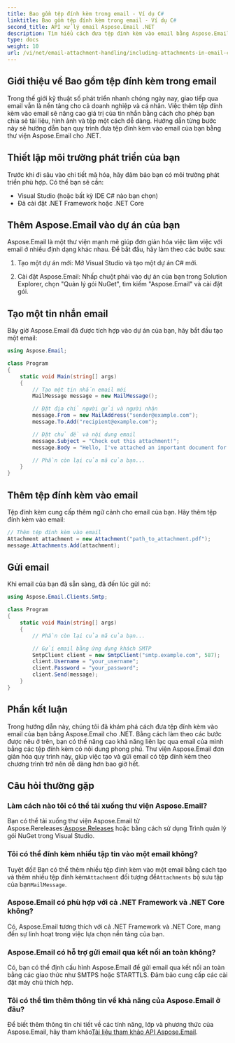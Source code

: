 ```yaml
---
title: Bao gồm tệp đính kèm trong email - Ví dụ C#
linktitle: Bao gồm tệp đính kèm trong email - Ví dụ C#
second_title: API xử lý email Aspose.Email .NET
description: Tìm hiểu cách đưa tệp đính kèm vào email bằng Aspose.Email for .NET. Hướng dẫn từng bước với ví dụ về mã C#.
type: docs
weight: 10
url: /vi/net/email-attachment-handling/including-attachments-in-email-csharp-example/
---
```


## Giới thiệu về Bao gồm tệp đính kèm trong email

Trong thế giới kỹ thuật số phát triển nhanh chóng ngày nay, giao tiếp qua email vẫn là nền tảng cho cả doanh nghiệp và cá nhân. Việc thêm tệp đính kèm vào email sẽ nâng cao giá trị của tin nhắn bằng cách cho phép bạn chia sẻ tài liệu, hình ảnh và tệp một cách dễ dàng. Hướng dẫn từng bước này sẽ hướng dẫn bạn quy trình đưa tệp đính kèm vào email của bạn bằng thư viện Aspose.Email cho .NET.

## Thiết lập môi trường phát triển của bạn

Trước khi đi sâu vào chi tiết mã hóa, hãy đảm bảo bạn có môi trường phát triển phù hợp. Có thể bạn sẽ cần:

- Visual Studio (hoặc bất kỳ IDE C# nào bạn chọn)
- Đã cài đặt .NET Framework hoặc .NET Core

## Thêm Aspose.Email vào dự án của bạn

Aspose.Email là một thư viện mạnh mẽ giúp đơn giản hóa việc làm việc với email ở nhiều định dạng khác nhau. Để bắt đầu, hãy làm theo các bước sau:

1. Tạo một dự án mới: Mở Visual Studio và tạo một dự án C# mới.

2. Cài đặt Aspose.Email: Nhấp chuột phải vào dự án của bạn trong Solution Explorer, chọn "Quản lý gói NuGet", tìm kiếm "Aspose.Email" và cài đặt gói.

## Tạo một tin nhắn email

Bây giờ Aspose.Email đã được tích hợp vào dự án của bạn, hãy bắt đầu tạo một email:

```csharp
using Aspose.Email;

class Program
{
    static void Main(string[] args)
    {
        // Tạo một tin nhắn email mới
        MailMessage message = new MailMessage();

        // Đặt địa chỉ người gửi và người nhận
        message.From = new MailAddress("sender@example.com");
        message.To.Add("recipient@example.com");

        // Đặt chủ đề và nội dung email
        message.Subject = "Check out this attachment!";
        message.Body = "Hello, I've attached an important document for you.";

        // Phần còn lại của mã của bạn...
    }
}
```

## Thêm tệp đính kèm vào email

Tệp đính kèm cung cấp thêm ngữ cảnh cho email của bạn. Hãy thêm tệp đính kèm vào email:

```csharp
// Thêm tệp đính kèm vào email
Attachment attachment = new Attachment("path_to_attachment.pdf");
message.Attachments.Add(attachment);
```

## Gửi email

Khi email của bạn đã sẵn sàng, đã đến lúc gửi nó:

```csharp
using Aspose.Email.Clients.Smtp;

class Program
{
    static void Main(string[] args)
    {
        // Phần còn lại của mã của bạn...

        // Gửi email bằng ứng dụng khách SMTP
        SmtpClient client = new SmtpClient("smtp.example.com", 587);
        client.Username = "your_username";
        client.Password = "your_password";
        client.Send(message);
    }
}
```

## Phần kết luận

Trong hướng dẫn này, chúng tôi đã khám phá cách đưa tệp đính kèm vào email của bạn bằng Aspose.Email cho .NET. Bằng cách làm theo các bước được nêu ở trên, bạn có thể nâng cao khả năng liên lạc qua email của mình bằng các tệp đính kèm có nội dung phong phú. Thư viện Aspose.Email đơn giản hóa quy trình này, giúp việc tạo và gửi email có tệp đính kèm theo chương trình trở nên dễ dàng hơn bao giờ hết.

## Câu hỏi thường gặp

### Làm cách nào tôi có thể tải xuống thư viện Aspose.Email?

 Bạn có thể tải xuống thư viện Aspose.Email từ Aspose.Rereleases:[Aspose.Releases](https://releases.aspose.com/email/net/) hoặc bằng cách sử dụng Trình quản lý gói NuGet trong Visual Studio.

### Tôi có thể đính kèm nhiều tập tin vào một email không?

 Tuyệt đối! Bạn có thể thêm nhiều tệp đính kèm vào một email bằng cách tạo và thêm nhiều tệp đính kèm`Attachment` đối tượng để`Attachments` bộ sưu tập của bạn`MailMessage`.

### Aspose.Email có phù hợp với cả .NET Framework và .NET Core không?

Có, Aspose.Email tương thích với cả .NET Framework và .NET Core, mang đến sự linh hoạt trong việc lựa chọn nền tảng của bạn.

### Aspose.Email có hỗ trợ gửi email qua kết nối an toàn không?

Có, bạn có thể định cấu hình Aspose.Email để gửi email qua kết nối an toàn bằng các giao thức như SMTPS hoặc STARTTLS. Đảm bảo cung cấp các cài đặt máy chủ thích hợp.

### Tôi có thể tìm thêm thông tin về khả năng của Aspose.Email ở đâu?

 Để biết thêm thông tin chi tiết về các tính năng, lớp và phương thức của Aspose.Email, hãy tham khảo[Tài liệu tham khảo API Aspose.Email](https://reference.aspose.com/email/net/).